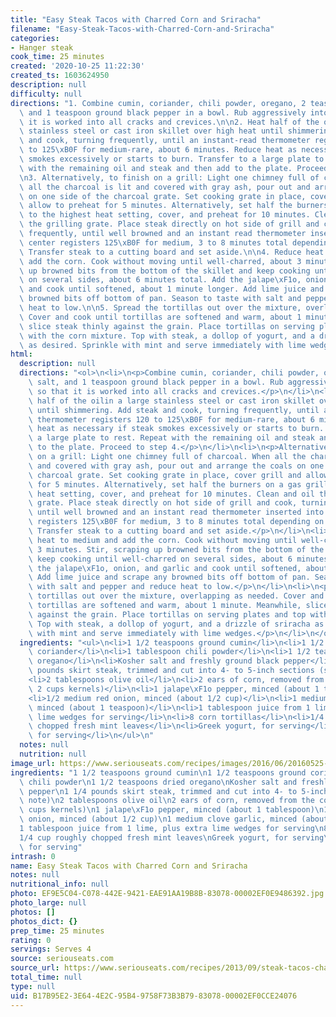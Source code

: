 ```yaml
---
title: "Easy Steak Tacos with Charred Corn and Sriracha"
filename: "Easy-Steak-Tacos-with-Charred-Corn-and-Sriracha"
categories:
- Hanger steak
cook_time: 25 minutes
created: '2020-10-25 11:22:30'
created_ts: 1603624950
description: null
difficulty: null
directions: "1. Combine cumin, coriander, chili powder, oregano, 2 teaspoons salt,\
  \ and 1 teaspoon ground black pepper in a bowl. Rub aggressively into steak so that\
  \ it is worked into all cracks and crevices.\n\n2. Heat half of the oilin a large\
  \ stainless steel or cast iron skillet over high heat until shimmering. Add steak\
  \ and cook, turning frequently, until an instant-read thermometer registers 120\
  \ to 125\xB0F for medium-rare, about 6 minutes. Reduce heat as necessary if steak\
  \ smokes excessively or starts to burn. Transfer to a large plate to rest. Repeat\
  \ with the remaining oil and steak and then add to the plate. Proceed to step 4.\n\
  \n3. Alternatively, to finish on a grill: Light one chimney full of charcoal. When\
  \ all the charcoal is lit and covered with gray ash, pour out and arrange the coals\
  \ on one side of the charcoal grate. Set cooking grate in place, cover grill and\
  \ allow to preheat for 5 minutes. Alternatively, set half the burners on a gas grill\
  \ to the highest heat setting, cover, and preheat for 10 minutes. Clean and oil\
  \ the grilling grate. Place steak directly on hot side of grill and cook, turning\
  \ frequently, until well browned and an instant read thermometer inserted into the\
  \ center registers 125\xB0F for medium, 3 to 8 minutes total depending on thickness.\
  \ Transfer steak to a cutting board and set aside.\n\n4. Reduce heat to medium and\
  \ add the corn. Cook without moving until well-charred, about 3 minutes. Stir, scraping\
  \ up browned bits from the bottom of the skillet and keep cooking until well-charred\
  \ on several sides, about 6 minutes total. Add the jalape\xF1o, onion, and garlic\
  \ and cook until softened, about 1 minute longer. Add lime juice and scrape any\
  \ browned bits off bottom of pan. Season to taste with salt and pepper and reduce\
  \ heat to low.\n\n5. Spread the tortillas out over the mixture, overlapping as needed.\
  \ Cover and cook until tortillas are softened and warm, about 1 minute. Meanwhile,\
  \ slice steak thinly against the grain. Place tortillas on serving plates and top\
  \ with the corn mixture. Top with steak, a dollop of yogurt, and a drizzle of sriracha\
  \ as desired. Sprinkle with mint and serve immediately with lime wedges."
html:
  description: null
  directions: "<ol>\n<li>\n<p>Combine cumin, coriander, chili powder, oregano, 2 teaspoons\
    \ salt, and 1 teaspoon ground black pepper in a bowl. Rub aggressively into steak\
    \ so that it is worked into all cracks and crevices.</p>\n</li>\n<li>\n<p>Heat\
    \ half of the oilin a large stainless steel or cast iron skillet over high heat\
    \ until shimmering. Add steak and cook, turning frequently, until an instant-read\
    \ thermometer registers 120 to 125\xB0F for medium-rare, about 6 minutes. Reduce\
    \ heat as necessary if steak smokes excessively or starts to burn. Transfer to\
    \ a large plate to rest. Repeat with the remaining oil and steak and then add\
    \ to the plate. Proceed to step 4.</p>\n</li>\n<li>\n<p>Alternatively, to finish\
    \ on a grill: Light one chimney full of charcoal. When all the charcoal is lit\
    \ and covered with gray ash, pour out and arrange the coals on one side of the\
    \ charcoal grate. Set cooking grate in place, cover grill and allow to preheat\
    \ for 5 minutes. Alternatively, set half the burners on a gas grill to the highest\
    \ heat setting, cover, and preheat for 10 minutes. Clean and oil the grilling\
    \ grate. Place steak directly on hot side of grill and cook, turning frequently,\
    \ until well browned and an instant read thermometer inserted into the center\
    \ registers 125\xB0F for medium, 3 to 8 minutes total depending on thickness.\
    \ Transfer steak to a cutting board and set aside.</p>\n</li>\n<li>\n<p>Reduce\
    \ heat to medium and add the corn. Cook without moving until well-charred, about\
    \ 3 minutes. Stir, scraping up browned bits from the bottom of the skillet and\
    \ keep cooking until well-charred on several sides, about 6 minutes total. Add\
    \ the jalape\xF1o, onion, and garlic and cook until softened, about 1 minute longer.\
    \ Add lime juice and scrape any browned bits off bottom of pan. Season to taste\
    \ with salt and pepper and reduce heat to low.</p>\n</li>\n<li>\n<p>Spread the\
    \ tortillas out over the mixture, overlapping as needed. Cover and cook until\
    \ tortillas are softened and warm, about 1 minute. Meanwhile, slice steak thinly\
    \ against the grain. Place tortillas on serving plates and top with the corn mixture.\
    \ Top with steak, a dollop of yogurt, and a drizzle of sriracha as desired. Sprinkle\
    \ with mint and serve immediately with lime wedges.</p>\n</li>\n</ol>\n"
  ingredients: "<ul>\n<li>1 1/2 teaspoons ground cumin</li>\n<li>1 1/2 teaspoons ground\
    \ coriander</li>\n<li>1 tablespoon chili powder</li>\n<li>1 1/2 teaspoons dried\
    \ oregano</li>\n<li>Kosher salt and freshly ground black pepper</li>\n<li>1 1/4\
    \ pounds skirt steak, trimmed and cut into 4- to 5-inch sections (see note)</li>\n\
    <li>2 tablespoons olive oil</li>\n<li>2 ears of corn, removed from the cob (about\
    \ 2 cups kernels)</li>\n<li>1 jalape\xF1o pepper, minced (about 1 tablespoon)</li>\n\
    <li>1/2 medium red onion, minced (about 1/2 cup)</li>\n<li>1 medium clove garlic,\
    \ minced (about 1 teaspoon)</li>\n<li>1 tablespoon juice from 1 lime, plus extra\
    \ lime wedges for serving</li>\n<li>8 corn tortillas</li>\n<li>1/4 cup roughly\
    \ chopped fresh mint leaves</li>\n<li>Greek yogurt, for serving</li>\n<li>Sriracha,\
    \ for serving</li>\n</ul>\n"
  notes: null
  nutrition: null
image_url: https://www.seriouseats.com/recipes/images/2016/06/20160525-corn-steak-taco-vicky-wasik-1-200x150.jpg
ingredients: "1 1/2 teaspoons ground cumin\n1 1/2 teaspoons ground coriander\n1 tablespoon\
  \ chili powder\n1 1/2 teaspoons dried oregano\nKosher salt and freshly ground black\
  \ pepper\n1 1/4 pounds skirt steak, trimmed and cut into 4- to 5-inch sections (see\
  \ note)\n2 tablespoons olive oil\n2 ears of corn, removed from the cob (about 2\
  \ cups kernels)\n1 jalape\xF1o pepper, minced (about 1 tablespoon)\n1/2 medium red\
  \ onion, minced (about 1/2 cup)\n1 medium clove garlic, minced (about 1 teaspoon)\n\
  1 tablespoon juice from 1 lime, plus extra lime wedges for serving\n8 corn tortillas\n\
  1/4 cup roughly chopped fresh mint leaves\nGreek yogurt, for serving\nSriracha,\
  \ for serving"
intrash: 0
name: Easy Steak Tacos with Charred Corn and Sriracha
notes: null
nutritional_info: null
photo: EF9E5C04-C078-442E-9421-EAE91AA19B8B-83078-00002EF0E9486392.jpg
photo_large: null
photos: []
photos_dict: {}
prep_time: 25 minutes
rating: 0
servings: Serves 4
source: seriouseats.com
source_url: https://www.seriouseats.com/recipes/2013/09/steak-tacos-charred-corn-sriracha-recipe.html
total_time: null
type: null
uid: B17B95E2-3E64-4E2C-95B4-9758F73B3B79-83078-00002EF0CCE24076
---
```


